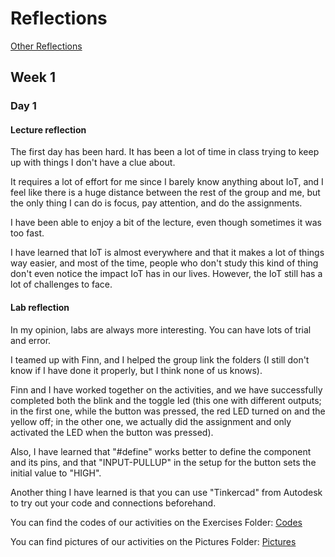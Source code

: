 # Reflections
[Other Reflections](../README.md)
## Week 1

### Day 1

#### Lecture reflection
The first day has been hard. It has been a lot of time in class trying to keep up with things I don't have a clue about. 

It requires a lot of effort for me since I barely know anything about IoT, and I feel like there is a huge distance between the rest of the group and me, but the only thing I can do is focus, pay attention, and do the assignments.

I have been able to enjoy a bit of the lecture, even though sometimes it was too fast.

I have learned that IoT is almost everywhere and that it makes a lot of things way easier, and most of the time, people who don't study this kind of thing don't even notice the impact IoT has in our lives. However, the IoT still has a lot of challenges to face.

#### Lab reflection
In my opinion, labs are always more interesting. You can have lots of trial and error.

I teamed up with Finn, and I helped the group link the folders (I still don't know if I have done it properly, but I think none of us knows). 

Finn and I have worked together on the activities, and we have successfully completed both the blink and the toggle led (this one with different outputs; in the first one, while the button was pressed, the red LED turned on and the yellow off; in the other one, we actually did the assignment and only activated the LED when the button was pressed).

Also, I have learned that "#define" works better to define the component and its pins, and that "INPUT-PULLUP" in the setup for the button sets the initial value to "HIGH".

Another thing I have learned is that you can use "Tinkercad" from Autodesk to try out your code and connections beforehand.

You can find the codes of our activities on the Exercises Folder:
[Codes](/Teamfolder/Group1/exercises/exercise01/README.md)

You can find pictures of our activities on the Pictures Folder:
[Pictures](/Teamfolder/Group1/pictures/exercise01/)